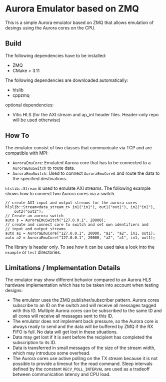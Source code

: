 # Aurora Emulator based on ZMQ

This is a simple Aurora emulator based on ZMQ that allows emulation of desings using the Aurora cores on the CPU.


## Build

The following dependencies have to be installed:

- ZMQ
- CMake > 3.11

The following dependencies are downloaded automatically:

- hlslib
- cppzmq

optional dependencies:

- Vitis HLS (for the AXI stream and ap_int header files. Header-only repo will be used otherwise)

## How To

The emulator consist of two classes that communicate via TCP and are compatible with MPI:

- `AuroraEmuCore`: Emulated Aurora core that has to be connected to a `AuroraEmuSwitch` to route data.
- `AuroraEmuSwitch`: Used to connect `AuroraEmuCore`s and route the data to the specified destinations.

`hlslib::Stream` is used to emulate AXI streams.
The following example shows how to connect two Aurora cores via a switch.

```{c++}
// create AXI input and output streams for the aurora cores
hlslib::Stream<data_stream_t> in1("in1"), out1("out1"), in2("in2"),
    out2("out2");
// Create an aurora switch
auto s = AuroraEmuSwitch("127.0.0.1", 20000);
// create and connect core to switch and set own identifiers and 
// input and output streams
auto a1 = AuroraEmuCore("127.0.0.1", 20000, "a1", "a2", in1, out1);
auto a2 = AuroraEmuCore("127.0.0.1", 20000, "a2", "a1", in1, out1);
```

The library is header only. To see how it can be used take a look into the `example` or `test` directories.

## Limitations / Implementation Details

The emulator may show different behavior compared to an Aurora HLS hardware implementation which has to be taken into account when testing designs:

- The emulator uses the ZMQ publisher/subscriber pattern. Aurora cores subscribe to an ID on the switch and will receive all messages tagged with this ID. Multiple Aurora cores can be subscribed to the same ID and all cores will receive all messages sent to this ID.
- The emulator does not implement back pressure, so the Aurora core is always ready to send and the data will be buffered by ZMQ if the RX FIFO is full. No data will get lost in these situations.
- Data may get lost if it is sent before the recipient has completed the subscription to its ID.
- Data is transferred in small messages of the size of the stream width, which may introduce some overhead.
- The Aurora cores use active polling on the TX stream because it is not possible to provide a timeout for the read command. Sleep intervals defined by the constant `RECV_POLL_INTERVAL` are used as a tradeoff between communication latency and CPU load.
